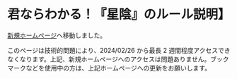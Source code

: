 # 君ならわかる！『星陰』のルール説明】

[新規ホームページ](https://hoshikagegmsupport.readthedocs.io/ja/latest/RulesBasic/)へ移動しました。

このページは技術的問題により、2024/02/26 から最長 2 週間程度アクセスできなくなります。上記、新規ホームページへのアクセスは問題ありません。ブックマークなどを使用中の方は、上記ホームページへの更新をお願いします。
